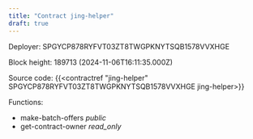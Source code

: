 ```yaml
---
title: "Contract jing-helper"
draft: true
---
```

Deployer: SPGYCP878RYFVT03ZT8TWGPKNYTSQB1578VVXHGE


 



Block height: 189713 (2024-11-06T16:11:35.000Z)

Source code: {{<contractref "jing-helper" SPGYCP878RYFVT03ZT8TWGPKNYTSQB1578VVXHGE jing-helper>}}

Functions:

* make-batch-offers _public_
* get-contract-owner _read_only_
